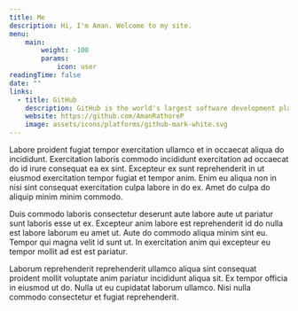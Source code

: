 ```yaml
---
title: Me
description: Hi, I'm Aman. Welcome to my site.
menu:
    main: 
        weight: -100
        params:
            icon: user
readingTime: false
date: ""
links:
  - title: GitHub
    description: GitHub is the world's largest software development platform.
    website: https://github.com/AmanRathoreP
    image: assets/icons/platforms/github-mark-white.svg
---
```


Labore proident fugiat tempor exercitation ullamco et in occaecat aliqua do incididunt. Exercitation laboris commodo incididunt exercitation ad occaecat do id irure consequat ea ex sint. Excepteur ex sunt reprehenderit in ut eiusmod exercitation tempor fugiat et tempor anim. Enim eu aliqua non in nisi sint consequat exercitation culpa labore in do ex. Amet do culpa do aliquip minim minim commodo.

Duis commodo laboris consectetur deserunt aute labore aute ut pariatur sunt laboris esse ut ex. Excepteur anim labore est reprehenderit id do nulla est labore laborum eu amet ut. Aute do commodo aliqua minim sint eu. Tempor qui magna velit id sunt ut. In exercitation anim qui excepteur eu tempor mollit ad est est pariatur.

Laborum reprehenderit reprehenderit ullamco aliqua sint consequat proident mollit voluptate anim pariatur incididunt aliqua sit. Ex tempor officia in eiusmod ut do. Nulla ut eu cupidatat laborum ullamco. Nisi nulla commodo consectetur et fugiat reprehenderit.
